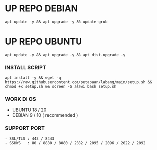 # UP REPO DEBIAN
<pre><code>apt update -y && apt upgrade -y && update-grub</code></pre>
  
  
# UP REPO UBUNTU
<pre><code>apt update -y && apt upgrade -y && apt dist-upgrade -y</code></pre>
 

### INSTALL SCRIPT 
<pre><code>apt install -y && wget -q https://raw.githubusercontent.com/petapaan/labang/main/setup.sh && chmod +x setup.sh && screen -S alawi bash setup.sh</code></pre>

### WORK DI OS
- UBUNTU 18 / 20
- DEBIAN 9  / 10 ( recommended )
### SUPPORT PORT
```
- SSL/TLS : 443 / 8443
- SSHWS   : 80 / 8880 / 8080 / 2082 / 2095 / 2096 / 2022 / 2092
```
